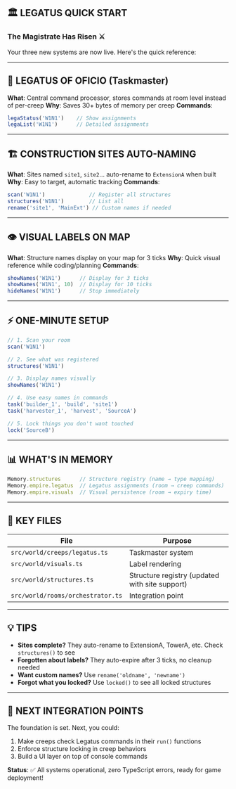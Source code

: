 ## 🏛️ LEGATUS QUICK START

### The Magistrate Has Risen ⚔️

Your three new systems are now live. Here's the quick reference:

---

## 🎯 LEGATUS OF OFICIO (Taskmaster)

**What**: Central command processor, stores commands at room level instead of per-creep
**Why**: Saves 30+ bytes of memory per creep
**Commands**:
```javascript
legaStatus('W1N1')    // Show assignments
legaList('W1N1')      // Detailed assignments
```

---

## 🏗️ CONSTRUCTION SITES AUTO-NAMING

**What**: Sites named `site1`, `site2`... auto-rename to `ExtensionA` when built
**Why**: Easy to target, automatic tracking
**Commands**:
```javascript
scan('W1N1')              // Register all structures
structures('W1N1')        // List all
rename('site1', 'MainExt') // Custom names if needed
```

---

## 👁️ VISUAL LABELS ON MAP

**What**: Structure names display on your map for 3 ticks
**Why**: Quick visual reference while coding/planning
**Commands**:
```javascript
showNames('W1N1')      // Display for 3 ticks
showNames('W1N1', 10)  // Display for 10 ticks
hideNames('W1N1')      // Stop immediately
```

---

## ⚡ ONE-MINUTE SETUP

```javascript
// 1. Scan your room
scan('W1N1')

// 2. See what was registered
structures('W1N1')

// 3. Display names visually
showNames('W1N1')

// 4. Use easy names in commands
task('builder_1', 'build', 'site1')
task('harvester_1', 'harvest', 'SourceA')

// 5. Lock things you don't want touched
lock('SourceB')
```

---

## 📊 WHAT'S IN MEMORY

```javascript
Memory.structures      // Structure registry (name → type mapping)
Memory.empire.legatus  // Legatus assignments (room → creep commands)
Memory.empire.visuals  // Visual persistence (room → expiry time)
```

---

## 🔗 KEY FILES

| File | Purpose |
|------|---------|
| `src/world/creeps/legatus.ts` | Taskmaster system |
| `src/world/visuals.ts` | Label rendering |
| `src/world/structures.ts` | Structure registry (updated with site support) |
| `src/world/rooms/orchestrator.ts` | Integration point |

---

## 💡 TIPS

- **Sites complete?** They auto-rename to ExtensionA, TowerA, etc. Check `structures()` to see
- **Forgotten about labels?** They auto-expire after 3 ticks, no cleanup needed
- **Want custom names?** Use `rename('oldname', 'newname')`
- **Forgot what you locked?** Use `locked()` to see all locked structures

---

## 🚀 NEXT INTEGRATION POINTS

The foundation is set. Next, you could:
1. Make creeps check Legatus commands in their `run()` functions
2. Enforce structure locking in creep behaviors
3. Build a UI layer on top of console commands

**Status**: ✅ All systems operational, zero TypeScript errors, ready for game deployment!
